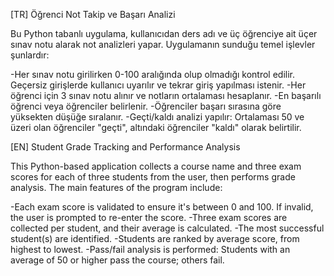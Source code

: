 [TR] Öğrenci Not Takip ve Başarı Analizi

Bu Python tabanlı uygulama, kullanıcıdan ders adı ve üç öğrenciye ait üçer sınav notu alarak not analizleri yapar. Uygulamanın sunduğu temel işlevler şunlardır:

-Her sınav notu girilirken 0-100 aralığında olup olmadığı kontrol edilir. Geçersiz girişlerde kullanıcı uyarılır ve tekrar giriş yapılması istenir.
-Her öğrenci için 3 sınav notu alınır ve notların ortalaması hesaplanır.
-En başarılı öğrenci veya öğrenciler belirlenir.
-Öğrenciler başarı sırasına göre yüksekten düşüğe sıralanır.
-Geçti/kaldı analizi yapılır: Ortalaması 50 ve üzeri olan öğrenciler "geçti", altındaki öğrenciler "kaldı" olarak belirtilir.


[EN] Student Grade Tracking and Performance Analysis

This Python-based application collects a course name and three exam scores for each of three students from the user, then performs grade analysis. The main features of the program include:

-Each exam score is validated to ensure it's between 0 and 100. If invalid, the user is prompted to re-enter the score.
-Three exam scores are collected per student, and their average is calculated.
-The most successful student(s) are identified.
-Students are ranked by average score, from highest to lowest.
-Pass/fail analysis is performed: Students with an average of 50 or higher pass the course; others fail.
